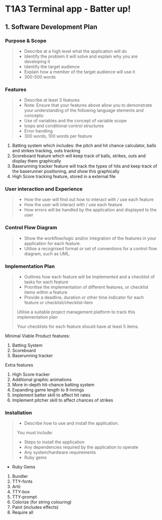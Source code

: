 # T1A3 Terminal app - Batter up!

## 1. **Software Development Plan**

### Purpose & Scope

> - Describe at a high level what the application will do
> - Identify the problem it will solve and explain why you are developing it
> - Identify the target audience
> - Explain how a member of the target audience will use it
> - 300-500 words

### Features

> - Describe at least 3 features
> - Note: Ensure that your features above allow you to demonstrate your understanding of the following language elements and concepts:
> - Use of variables and the concept of variable scope
> - loops and conditional control structures
> - Error handling
> - 300 words, 100 words per feature

1. Batting system which includes: the pitch and hit chance calculator, balls and strikes tracking, outs tracking
1. Scoreboard feature which will keep track of balls, strikes, outs and display them graphically
1. Baserunning tracker feature will track the types of hits and keep track of the baserunner positioning, and show this graphically
1. High Score tracking feature, stored in a external file

### User interaction and Experience

> - How the user will find out how to interact with / use each feature
> - How the user will interact with / use each feature
> - How errors will be handled by the application and displayed to the user

### Control Flow Diagram

> - Show the workflow/logic and/or integration of the features in your application for each feature.
> - Utilise a recognised format or set of conventions for a control flow diagram, such as UML.

### Implementation Plan

> - Outlines how each feature will be implemented and a checklist of tasks for each feature
> - Prioritise the implementation of different features, or checklist items within a feature
> - Provide a deadline, duration or other time indicator for each feature or checklist/checklist-item
>
> Utilise a suitable project management platform to track this implementation plan
>
> Your checklists for each feature should have at least 5 items.

Minimal Viable Product features:

1. Batting System
1. Scoreboard
1. Baserunning tracker

Extra features

1. High Score tracker
1. Additional graphic animations
1. More in-depth hit-chance batting system
1. Expanding game length to 9 innings
1. Implement batter skill to affect hit rates
1. Implement pitcher skill to affect chances of strikes

### Installation

> - Describe how to use and install the application.
>
> You must include:
>
> - Steps to install the application
> - Any dependencies required by the application to operate
> - Any system/hardware requirements
> - Ruby gems

- Ruby Gems

1. Bundler
1. TTY-fonts
1. Artii
1. TTY-box
1. TTY-prompt
1. Colorize (for string colouring)
1. Paint (includes effects)
1. Require all
